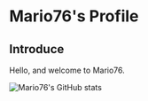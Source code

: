 # Mario76's Profile
## Introduce
Hello, and welcome to Mario76. 

![Mario76's GitHub stats](https://github-readme-stats.vercel.app/api?username=Mario76-soldier&theme=default&show_icons=true)
